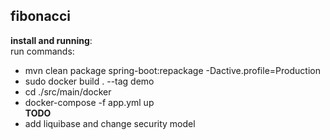 ## fibonacci

**install and running**: \
run commands: 
- mvn clean package spring-boot:repackage -Dactive.profile=Production
- sudo docker build . --tag demo
- cd ./src/main/docker
- docker-compose -f app.yml up\
**TODO** 
- add liquibase and change security model
 
